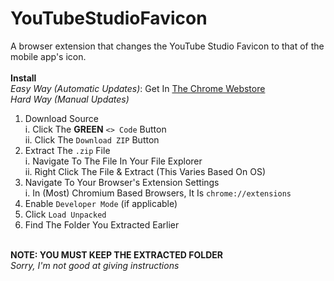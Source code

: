 # YouTubeStudioFavicon
A browser extension that changes the YouTube Studio Favicon to that of the mobile app's icon.
<br><br>
**Install**
<br>
*Easy Way (Automatic Updates)*: Get In [The Chrome Webstore](https://chrome.google.com/webstore/detail/youtube-studio-favicon/mkafoonfjjnhnglfeiladhgnekbkggll/)
<br>
*Hard Way (Manual Updates)*
<br>
1. Download Source
<br>i. Click The **GREEN** `<> Code` Button
<br>ii. Click The `Download ZIP` Button
2. Extract The `.zip` File
<br>i. Navigate To The File In Your File Explorer
<br>ii. Right Click The File & Extract (This Varies Based On OS)
4. Navigate To Your Browser's Extension Settings
<br>i. In (Most) Chromium Based Browsers, It Is `chrome://extensions`
4. Enable `Developer Mode` (if applicable)
5. Click `Load Unpacked`
6. Find The Folder You Extracted Earlier

<br>**NOTE: YOU MUST KEEP THE EXTRACTED FOLDER**
<br>*Sorry, I'm not good at giving instructions*
